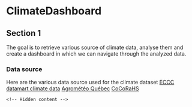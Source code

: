 # ClimateDashboard

## Section 1

The goal is to retrieve various source of climate data, analyse them and create a dashboard in which we can navigate through the analyzed data.

### Data source
Here are the various data source used for the climate dataset
[ECCC datamart climate data](https://dd.weather.gc.ca/climate/)
[Agrométéo Québec](https://www.agrometeo.org/index.php/weather/local)
[CoCoRaHS](https://maps.cocorahs.org/)

    <!-- Hidden content -->
